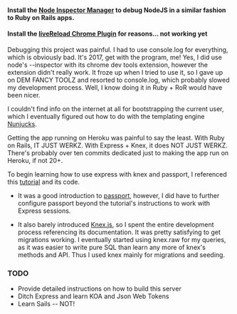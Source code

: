#### Install the [Node Inspector Manager](https://chrome.google.com/webstore/detail/nodejs-v8-inspector-manag/gnhhdgbaldcilmgcpfddgdbkhjohddkj?hl=en) to debug NodeJS in a similar fashion to Ruby on Rails apps.

#### Install the [liveReload Chrome Plugin](https://chrome.google.com/webstore/detail/livereload/jnihajbhpnppcggbcgedagnkighmdlei/related) for reasons... not working yet

Debugging this project was painful. I had to use console.log for everything, which is obviously bad. It's 2017, get with the program, me! Yes, I did use node's --inspector with its chrome dev tools extension, however the extension didn't really work. It froze up when I tried to use it, so I gave up on DEM FANCY TOOLZ and resorted to console.log, which probably slowed my development process. Well, I know doing it in Ruby + RoR would have been nicer.

I couldn't find info on the internet at all for bootstrapping the current user, which I eventually figured out how to do with the templating engine [Nunjucks](https://mozilla.github.io/nunjucks/).

Getting the app running on Heroku was painful to say the least. With Ruby on Rails, IT JUST WERKZ. With Express + Knex, it does NOT JUST WERKZ. There's probably over ten commits dedicated just to making the app run on Heroku, if not 20+.

To begin learning how to use express with knex and passport, I referenced this [tutorial](http://mherman.org/blog/2016/09/25/node-passport-and-postgres/#.V-gocpMrJE4) and its code.

+ It was a good introduction to [passport](http://passportjs.org/), however, I did have to further configure passport beyond the tutorial's instructions to work with Express sessions.

+ It also barely introduced [Knex.js](http://knexjs.org/), so I spent the entire development process referencing its documentation. It was pretty satisfying to get migrations working. I eventually started using knex.raw for my queries, as it was easier to write pure SQL than learn any more of knex's methods and API. Thus I used knex mainly for migrations and seeding.

### TODO
- Provide detailed instructions on how to build this server
- Ditch Express and learn KOA and Json Web Tokens
- Learn Sails -- NOT!
